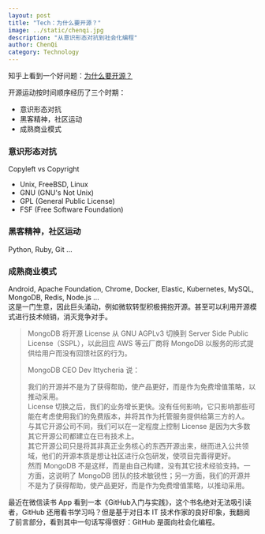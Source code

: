 ```yaml
---
layout: post
title: "Tech：为什么要开源？"
image: ../static/chenqi.jpg
description: "从意识形态对抗到社会化编程"
author: ChenQi
category: Technology
---
```


知乎上看到一个好问题：[为什么要开源？](https://www.zhihu.com/question/33573424)

开源运动按时间顺序经历了三个时期：

+ 意识形态对抗
+ 黑客精神，社区运动
+ 成熟商业模式

### 意识形态对抗

Copyleft vs Copyright

+ Unix, FreeBSD, Linux
+ GNU (GNU's Not Unix)
+ GPL (General Public License)
+ FSF (Free Software Foundation)

### 黑客精神，社区运动

Python, Ruby, Git ...

### 成熟商业模式

Android, Apache Foundation, Chrome, Docker, Elastic, Kubernetes, MySQL, MongoDB, Redis, Node.js ...  
这是一门生意，因此巨头涌动，例如微软转型积极拥抱开源。甚至可以利用开源模式进行技术倾销，消灭竞争对手。

> MongoDB 将开源 License 从 GNU AGPLv3 切换到 Server Side Public License（SSPL），以此回应 AWS 等云厂商将 MongoDB 以服务的形式提供给用户而没有回馈社区的行为。
>
> MongoDB CEO Dev Ittycheria 说：
>
> 我们的开源并不是为了获得帮助，使产品更好，而是作为免费增值策略，以推动采用。  
License 切换之后，我们的业务增长更快。没有任何影响，它只影响那些可能在考虑使用我们的免费版本，并将其作为托管服务提供给第三方的人。  
与其它开源公司不同，我们可以在一定程度上控制 License 是因为大多数其它开源公司都建立在已有技术上。  
其它开源公司只是将其非真正业务核心的东西开源出来，继而进入公共领域，他们的开源本质是想让社区进行众包研发，使项目完善得更好。  
然而 MongoDB 不是这样，而是由自己构建，没有其它技术经验支持。一方面，这说明了 MongoDB 团队的技术敏锐性；另一方面，我们的开源并不是为了获得帮助，使产品更好，而是作为免费增值策略，以推动采用。  

最近在微信读书 App 看到一本《GitHub入门与实践》，这个书名绝对无法吸引读者，GitHub 还用看书学习吗？但是基于对日本 IT 技术作家的良好印象，我翻阅了前言部分，看到其中一句话写得很好：GitHub 是面向社会化编程。
